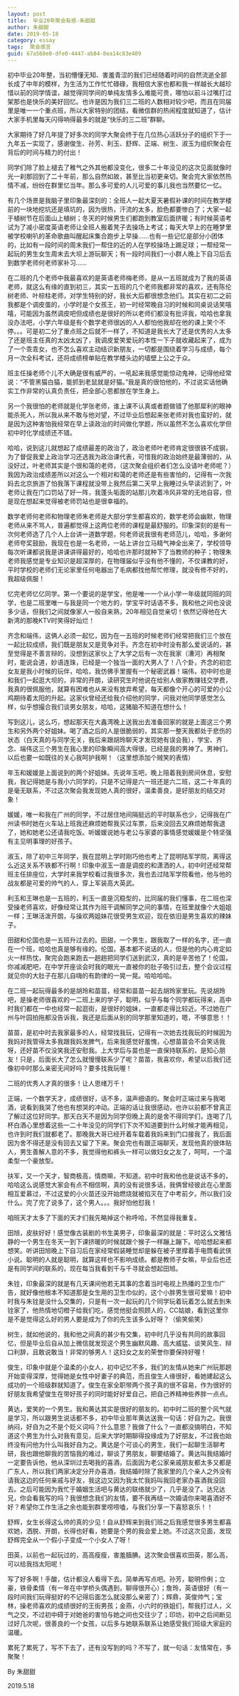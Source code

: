 ```yaml
---
layout: post
title:  毕业20年聚会有感-朱甜甜
author:	朱甜甜
date: 2019-05-18
category: essay
tags:  聚会感言
guid: 67a568e8-dfe0-4447-ab84-8ea14c83e409
---
```



初中毕业20年整，当初懵懂无知、害羞青涩的我们已经随着时间的自然流逝全部长成了中年的模样，为生活为工作忙忙碌碌，我相信大家也都和我一样越长大越珍惜以前的同学情谊，越觉得同学间的单纯友情多么难能可贵，哪怕以前斗过嘴打过架那也是快乐的美好回忆。也许是因为我们三二班的人数相对较少吧，而且在同届里是唯一一个重点班，所以大家特别的团结，看微信群的热闹程度就知道了，估计大家手机里每天闪得响得最多的就是“快乐的三二班”群聊。

大家期待了好几年提了好多次的同学大聚会终于在几位热心活跃分子的组织下于一九年五一实现了，感谢俊生、孙芳、利玉、舒辉、正端、树生、淑玉为组织聚会在背后的时间与精力的付出！

同学们除了脸上褪去了稚气之外其他都没变化，很多二十年没见的这次见面就像时光一刹那回到了二十年前，那么自然如故，甚至比当初更亲切。聚会完大家依然热情不减，纷纷在群里忆当年。那么多可爱的人儿可爱的事儿我也当然要忆一忆。

有几个场景是我脑子里印象最深刻的：全班人一起大夏天暑假补课的时间在教学楼前的一块地挖坑还是填坑的，因为很热，汗流的太多，脸色都要惨白了；大家一起于植树节在后面山上植树；冬天的时候男生们都跑到教室后面挤暖；有时候英语考试为了减小密度英语老师让全班人搬着凳子去操场上考试；每天大早上的在睡梦里被学校喇叭的革命歌曲叫醒起床集合跑步上早操……也有一些记忆是部分小团体的，比如有一段时间的周末我们一帮住的近的人在学校操场上踢足球；一帮经常一起玩的男生女生周末去大坝上游玩聊天；有一段时间我们一小群人晚上下自习后去到数学老师何老师家补习……

在二班的几个老师中我最喜欢的是英语老师梅老师，是从一五班就成为了我的英语老师，就这么有缘的直到初三，其实一五班的几个老师我都非常的喜欢，还有陈伦树老师、叶棕柱老师，对学生特别的好，我长大后都很想念他们。其实在初二之前我都是个调皮蛋的，小学时是个女孩王，初一时经常晚自习的时候和同桌说话笑嘻嘻，可能因为虽然调皮吧但成绩也是很好的所以老师们都没有批评我，哈哈也拿我没办法吧，小学六年级是有个数学老师很凶的人人都怕他我却在他的课上笑个不停。。。可是初二分了重点班之后就不一样了，不知道是我长大了还是优秀的人太多了还是班主任真的太凶太凶了，我调皮爱笑爱玩的本性一下子就收藏起来了，成为了一个乖乖女，也不怎么喜欢主动结识新朋友，一切都是围绕着学习与成绩，每个月一次全科考试，还将成绩榜单贴在教学楼头边的墙壁上公之于众。

班主任操老师个儿不大确是很有威严的，一吼起来我感觉能惊动鬼神，记得他经常说：“不管黑猫白猫，能抓到老鼠就是好猫。”我是真的很怕他的，不过说实话他确实工作非常的认真负责任，把全部心思都放在学生身上。

另一个我很怕的老师就是化学张老师，谁上课不认真或者题做错了他那犀利的眼神能杀死人，所以我从来不敢与他对望，不过毕业后想起来张老师对我也蛮好的，就是因为这种害怕我经常在早上读政治的时间做化学题，所以虽然不怎么喜欢化学但初中时化学成绩还不错。

哈哈，说到这儿就想起了成绩最差的政治了，政治老师叶老师肯定很很铁不成钢，为了督促我爱上政治学习还选我为政治课代表，可惜我的政治始终是最薄弱的，从没好过，叶老师其实是个很和蔼的老师，（这次聚会组织者们怎么没请叶老师呢？）我因为政治成绩差所以对这么一个相对和蔼的老师还是有些害怕的，记得有一次我妈去北京旅游了怕我落下课程就没带上我然后第二天早上我睡过头早读迟到了，叶老师让我在门口罚站了好一阵，我蓬头垢面的站那儿吹着冷风非常的无地自容，但是现在想起来觉得被老师罚站也是很幸福的。

数学老师何老师和物理老师朱老师是大部分学生都喜欢的，数学老师会幽默，物理老师从来不骂人，普遍都觉得上这两位老师的课程是最舒服的。印象深刻的是有一次何老师选了几个人上台讲一道数学题，何老师说我很有老师范儿，哈哈，多谢何老师夸奖鼓励，我现在也是一名老师，一站上讲台立马精气神全出来了，学校领导每次听课都说我是讲课讲得最好的，哈哈也许那时就种下了当教师的种子；物理朱老师我感觉是专业知识是超深厚的，在物理届似乎没有他不懂的，不仅课教的好，平时学校的老师们无论家里任何电器出了毛病都找他帮忙修理，就没有修不好的，我超级佩服！

忆完老师忆亿同学。第一个要说的是学宝，他是唯一一个从小学一年级就同班的同学，也是二班里唯一与我是同一个地方的，学宝平时话语不多，我和他之间也没说多少话，但我们之间就像家人一般自来熟，20年相见自觉亲切！依然记得他在大新湾的那晚KTV时笑得好灿烂！

齐念和端伟，这俩人必须一起忆，因为在一五班的时候老师们经常把我们三个放在一起比较成绩，我们既是朋友又是竞争对手。齐念在初中时没有那么爱说话的，甚至觉得是不善言辩的，没想到这家伙上了大学之后有一次在我家（漕河）再相聚时，能说会道，妙语连珠，已经是一个独当一面的大男人了！八个卦，齐念的初恋女友是我小时候的玩伴，哈哈，我仿佛手里握有一个秘密武器！端伟，初中时也是和我们一起逛大坝的，非常的开朗，读研究生时他说在给别人做家教赚钱交学费，我真的很佩服他，就算有困难也从来没有放弃希望，每天都像个开心的可爱的小公鸡期待着太阳的升起。这家伙曾经还给我介绍他的同学，问我对他同学感觉怎么样，似乎想撮合我们谈男女朋友，哈哈，这猪脑不知道在想什么！

写到这儿，这么巧，想起那天在大鑫湾晚上送我出去准备回家的就是上面这三个男生和另外两个好姐妹。喝了酒之后的人是很脆弱的，其实那一整天我都处于悲伤的状态（白天真的与同学无关，我后来跟胡玲聊天才发现她有误会我），学宝、齐念、端伟这三个男生在我心里的印象瞬间高大得很，已经是我的男神了。男神们，以后也要一如既往的关心我呵护我啊！（这里想添加个贼笑的表情）

年玉和媛媛是上面说到的两个好姐妹。先说年玉吧，晚上陪着我到房间休息，安慰我，我记得她是与我小六同学的，只是不记得是六一班还是六二班，这二十年真的是毫无联系，不过这次聚会我发现她人真的很好，温柔善良，是好朋友的结交对象！

媛媛，唯一和我在广州的同学，不过居住地间隔挺远的平时联系也少，记得我在广州读书时她在火车站上班我还麻烦她帮我买过车票，后来没回去又麻烦她帮我退了，她和她老公还请我吃饭。听媛媛说她与老公与家婆的事情感觉媛媛是个特坚强有主见明事理的好孩子。

淑玉，除了初中三年同学，我在昆明上学时刚巧他也考上了昆明陆军学院，离得这么近这关系不铁都不行啊！印象中淑玉一直是调皮的和潇洒的人，初中时还经常帮班主任排座位，大学时来我学校看过我很多次，我也去过陆军学院看他，他与他的战友都是可爱的帅气的人，穿上军装高大英武。

利玉和王琳也是一五班的，利玉一直是沉稳型的，比同届的我们懂事，在二班也深受操老师喜欢，好像经常让其作为班干调解同学之间的事情，在班里就像个大姐姐一样；王琳活泼开朗，与操欢两姐妹花很受男生欢迎，现在依旧是男生喜欢的辣妹子。

田甜和伦国也是一五班升过去的。田甜，一个男生，跟我取了一样的名字，还一直在一个班，哈哈也真是够有缘的。伦国，基本都不说话的人，但是他的内心肯定如火一样热忱，聚完会跑来跑去一趟趟把同学们送到武汉，真的是辛苦他了！伦国，你减减肥吧，在中学开座谈会时我的眼光一直被你的肚子吸引过去，整个会议过程就见你的大肚子在那儿自嗨的有韵律的一晃一晃。哈哈哈哈。

在二班一起玩得最多的是胡玲和苗苗，经常和苗苗一起去胡玲家里玩。先说胡玲吧，是操老师很喜欢的一二班上来的学子，聪明，似乎与每个同学都玩得来，高中时我们都在一中也经常一起逛街，是很好的姐妹，一直都走得比较近。不过她在广州与叶园拍拖都没告诉我，我还是后面从别的同学那里知道的，嗯，不够意思！！

苗苗，是初中时去我家最多的人，经常找我玩，记得有一次她去找我玩的时候因为我妈对我管得太多我跟我妈发脾气，后来我感觉好羞愧，心想苗苗会不会笑话我呀，还好苗不仅没笑我还安慰我。上大学后与苗也是一直保持联系的，是知心朋友！只是，后面长大了怎么就慢慢联系少了呢？苗苗，我喜欢你，希望以后我们还像初中时那么亲密无间好吗？要多找我玩喔！

二班的优秀人才真的很多！让人思绪万千！

正端，一个数学天才，成绩很好，话不多，温声细语的。聚会时正端过来与我喝酒，说看到我哭了他也有想哭的冲动。正端的话让我很感动，也许以前都不曾真正了解过这位好同学。那天白天不是因为同学但晚上真的是舍不得同学们，连喝了几杯白酒心里想着这些一二十年没见的同学们下次不知道要到什么时候才能再相见，也许到时我们就都老了。那晚我大哥已经开着车载着我妈来到门口接我了，我后面因为舍不得还是没有回去又留了下来。聚会完也有跟正端聊天，发现他真的很体贴人，男生善解人意的不多，我觉得他和裤头一样可以做妇女之友了，呵呵，一个温柔型一个豪放型。

扶军，又一个天才，智商极高，情商嘛，不知道。初中时我和他也是说话不多的，哈哈这么说感觉大家会有点不相信啊，真的没有说很多话，我俩曾经彼此在心里面相互爱慕过，不过这爱的小火苗还没开始燃烧就被掐灭在了中考前夕。所以我们没什么。完了完了说多了，这个男人。。。我好怕他怼我！

咱班天才太多了下面的天才们我先略掉这个称呼哈，不然显得我重复。

田旭，皮肤好好！感觉像古装剧的书生美男子，印象最深的就是：平时这么文雅恬静的一个男生在冬天一到下课挤暖的时候就跟个猴子一样蹦上蹦下。哈哈想起来都想笑。听讲田旭晚上下自习后在家经常假装睡觉却是躲在被子里撑着手电筒看武侠小说。聪明的人就是聪明，就算这样也不影响成绩。都是教师子女嘛，毕业后也还是有同学间的联系的，现在每当我看到千与千寻就会想起田旭。

朱铨，印象最深的就是有几天课间他若无其事的念着当时电视上热播的卫生巾广告，就好像他根本不知道那是女生用的卫生巾似的，这个小胖男生很可爱嘛！初中时我与朱铨是没什么交集的，只是有一次一起玩的几个同学玩着玩着怎么就去到朱铨家了，他热情地切橙子给我们吃，感觉他挺会照顾人的，CC姑娘，看到这里你是不是觉得这么好的男人要是成为了你的先生该多么好呀？（偷笑偷笑）

树生，就如他说的，我和他之间真的甚少有交集，初中时几乎没有共同的故事回忆，但是毕业后自从加上微信就发现这个男生幽默风趣、高大威猛、谈笑风生、辩口利辞，且敢说敢当！非常的够男人！这妇女之友的荣誉你要保持好喔！

俊生，印象中就是个温柔的小女人，初中记忆不多，我们的友情从她来广州玩那趟开始变得深厚，觉得她是女性中好妻子的典范，而且俊生人缘很好，看她建起这么成功的一个班级群就知道了。俊生在家全职带两个孩子真的很不容易，作为很好的好朋友我希望俊生在带好孩子的同时能好好爱自己，把自己养精神些养胖一点点。

黄达，爱笑的一个男生。我和黄达其实是很好的朋友的。初中时二班的整个风气就是学习，所以跟男生说话都不多，初中毕业那年黄达送我一句话：好自为之。我很纳闷，好自为之不是个贬义词吗？什么意思？我做了什么？一直都没搞明白，不知道这个男生为什么对我有意见，后来大学时期聊得投缘成为了好朋友，不过我也始终没有问他为什么叫我好自为之。黄达是个可谈心的男生，我们一起聊生活聊考研，我也跟他聊我的苦恼我的难过，聊谈了男朋友，聊要结婚了。黄达叫我结婚时一定要告诉他，他从深圳过去喝我的喜酒，后面因为老公家亲戚朋友都太多又都是广东人，所以我们两家决定分开办喜酒，我结婚时除了我家里的几个亲人之外没有请我这边的任何亲戚与好友，我这边又因为我太忙我妈叫我回老家办喜酒我没回去。之后可能因为我忙于婚姻生活吧与黄达的联络就少了，几乎是没了。达兄达兄，你会看我写的吗？我很想念我们的友情，要不我再结一次婚请你来喝喜酒好不好？希望你工作生活之余也能到群里唠唠嗑，与我们分享一下喜怒哀乐！！

舒辉，女生长得这么帅的真的少见！自从舒辉来到我们班之后我感觉很多男生都喜欢她，洒脱、开朗，长得也好看，她要是个男的我会爱上她。不过这次见面，发现舒辉完全从一个假小子变成一个小女人了呀！

田英，以前也一起玩过的，高高瘦瘦，害羞腼腆。这次聚会很喜欢田英，那么高，可以给我挡太阳呢！

写了好多啊！手酸，估计都没人看得下去。简单再写点吧。孙芳，聪明伶俐；立豪，铁骨柔情（有一年在中学桥头偶遇到，聊得很开心）；詹玲，英语很好（有一段时间我们玩得挺好的不记得后面怎么就没那么亲密了）；辉鼎，英俊帅气；宝林，操老师喜欢的成绩很好的王街男孩；金燕，小六时的铁姐们，帮我打过人，义气之交，不过初中碍于对她爸的害怕与她之间也交往少了；印坊，初中之后间断见过好几次呢，很善良的一个女孩，以后多与她联系联系让她感受我们班级大家庭的温暖。

累死了累死了，写不下去了，还有没写到的吗？不写了，就一句话：友情常在，多聚聚！

By 朱甜甜

2019.5.18
